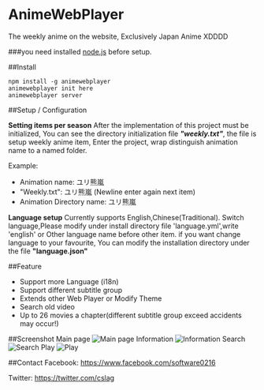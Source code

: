 # AnimeWebPlayer
The weekly anime on the website, Exclusively Japan Anime XDDDD

###you need installed [node.js](http://nodejs.org) before setup.

##Install
```
npm install -g animewebplayer
animewebplayer init here
animewebplayer server
```

##Setup / Configuration

**Setting items per season**
After the implementation of this project must be initialized, You can see the directory initialization file ***"weekly.txt"***, the file is setup weekly anime item, Enter the project, wrap distinguish animation name to a named folder.

Example:

 - Animation name: ユリ熊嵐
 - "Weekly.txt": ユリ熊嵐 (Newline enter again next item)
 - Animation Directory name: ユリ熊嵐

**Language setup**
Currently supports English,Chinese(Traditional). 
Switch language,Please modify under install directory file 'language.yml',write 'english' or Other language name before other item.
if you want change language to your favourite, You can modify the installation directory under the file **"language.json"**

##Feature

 - Support more Language (i18n)
 - Support different subtitle group
 - Extends other Web Player or Modify Theme
 - Search old video
 - Up to 26 movies a chapter(different subtitle group exceed accidents may occur!)

##Screenshot
Main page
![Main page](http://i.imgur.com/nusDxQY.png)
Information
![Information](http://i.imgur.com/R35jj1r.png)
Search
![Search](http://i.imgur.com/8EeAAk7.png)
Play
![Play](http://i.imgur.com/LdGMaEh.png)

##Contact
Facebook: https://www.facebook.com/software0216

Twitter: https://twitter.com/cslag
